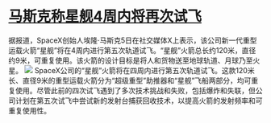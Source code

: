 # [马斯克称星舰4周内将再次试飞](https://github.com/jaaleng/gitblog/issues/16)

据报道，SpaceX创始人埃隆·马斯克5日在社交媒体X上表示，该公司新一代重型运载火箭“星舰”将在4周内进行第五次轨道试飞。“星舰”火箭总长约120米，直径约9米，可重复使用。该火箭的设计目标是将人和货物送至地球轨道、月球乃至火星。
![](https://pic.imgdb.cn/item/668a7bedd9c307b7e935ceae.jpg)
SpaceX公司的“星舰”火箭将在四周内进行第五次轨道试飞。这款120米长、直径9米的重型运载火箭分为“超级重型”助推器和“星舰”飞船两部分，均可重复使用。尽管此前的四次试飞遇到了多次技术挑战和失败，包括爆炸和失联，但公司计划在第五次试飞中尝试新的发射台捕获回收技术，以提高火箭的发射频率和可重复使用性。